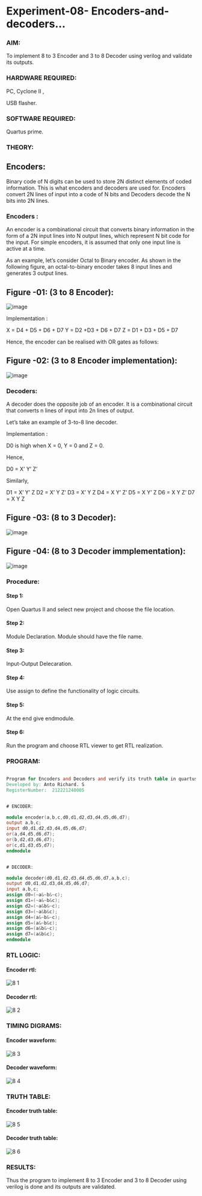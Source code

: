 # Experiment-08- Encoders-and-decoders...

### AIM: 

To implement 8 to 3 Encoder and 3 to 8 Decoder using verilog and validate its outputs.

### HARDWARE REQUIRED:

PC, Cyclone II ,

USB flasher.

### SOFTWARE REQUIRED:

Quartus prime.

### THEORY: 

## Encoders:

Binary code of N digits can be used to store 2N distinct elements of coded information. This is what encoders and decoders are used for. Encoders convert 2N lines of input into a code of N bits and Decoders decode the N bits into 2N lines.

### Encoders :

An encoder is a combinational circuit that converts binary information in the form of a 2N input lines into N output lines, which represent N bit code for the input. For simple encoders, it is assumed that only one input line is active at a time.

As an example, let’s consider Octal to Binary encoder. As shown in the following figure, an octal-to-binary encoder takes 8 input lines and generates 3 output lines.

## Figure -01: (3 to 8 Encoder): 

![image](https://user-images.githubusercontent.com/36288975/171543588-bc0746df-a173-4b35-989e-5fb7d385fe8a.png)

Implementation :

X = D4 + D5 + D6 + D7
Y = D2 +D3 + D6 + D7
Z = D1 + D3 + D5 + D7 

Hence, the encoder can be realised with OR gates as follows:

## Figure -02: (3 to 8 Encoder implementation):

![image](https://user-images.githubusercontent.com/36288975/171543740-68403b82-aa93-4c98-9343-f32b14885a2e.png)

### Decoders:

A decoder does the opposite job of an encoder. It is a combinational circuit that converts n lines of input into 2n lines of output.

Let’s take an example of 3-to-8 line decoder.

Implementation :

D0 is high when X = 0, Y = 0 and Z = 0.

Hence,

D0 = X’ Y’ Z’

Similarly,

D1 = X’ Y’ Z
D2 = X’ Y Z’
D3 = X’ Y Z
D4 = X Y’ Z’
D5 = X Y’ Z
D6 = X Y Z’
D7 = X Y Z 

## Figure -03: (8 to 3 Decoder): 

![image](https://user-images.githubusercontent.com/36288975/171543978-ee2d0671-2846-40a1-8705-507fd6287a49.png)

## Figure -04: (8 to 3 Decoder immplementation):

![image](https://user-images.githubusercontent.com/36288975/171543866-5a6eace6-8683-49d7-9c4f-a7cb30ec3035.png)

### Procedure:

#### Step 1:

Open Quartus II and select new project and choose the file location.

#### Step 2:

Module Declaration. Module should have the file name.

#### Step 3:

Input-Output Delecaration.

#### Step 4:

Use assign to define the functionality of logic circuits.

#### Step 5:

At the end give endmodule.

#### Step 6:

Run the program and choose RTL viewer to get RTL realization.

### PROGRAM:

```verilog

Program for Encoders and Decoders and verify its truth table in quartus using Verilog programming.
Developed by: Anto Richard. S
RegisterNumber:  212221240005

```

```verilog

# ENCODER:

module encoder(a,b,c,d0,d1,d2,d3,d4,d5,d6,d7);
output a,b,c;
input d0,d1,d2,d3,d4,d5,d6,d7;
or(a,d4,d5,d6,d7);
or(b,d2,d3,d6,d7);
or(c,d1,d3,d5,d7);
endmodule

```

```verilog

# DECODER:

module decoder(d0,d1,d2,d3,d4,d5,d6,d7,a,b,c);
output d0,d1,d2,d3,d4,d5,d6,d7;
input a,b,c;
assign d0=(~a&~b&~c);
assign d1=(~a&~b&c);
assign d2=(~a&b&~c);
assign d3=(~a&b&c);
assign d4=(a&~b&~c);
assign d5=(a&~b&c);
assign d6=(a&b&~c);
assign d7=(a&b&c);
endmodule

```

### RTL LOGIC:  

#### Encoder rtl:

![8 1](https://github.com/anto-richard/Experiment-08-Encoders-and-decoders-/assets/93427534/3cf915b0-05d2-415a-be14-d223bc5dcca3)

#### Decoder rtl:

![8 2](https://github.com/anto-richard/Experiment-08-Encoders-and-decoders-/assets/93427534/a2473e98-3ec3-4f9f-84ef-aed31696ff0f)

### TIMING DIGRAMS:  

#### Encoder waveform:

![8 3](https://github.com/anto-richard/Experiment-08-Encoders-and-decoders-/assets/93427534/25453685-cc73-4274-ae63-6e0b3aacd49c)

#### Decoder waveform:

![8 4](https://github.com/anto-richard/Experiment-08-Encoders-and-decoders-/assets/93427534/ddb5af68-1ae3-418f-aba1-722625ccc6c1)

### TRUTH TABLE: 

#### Encoder truth table:

![8 5](https://github.com/anto-richard/Experiment-08-Encoders-and-decoders-/assets/93427534/bd2c4e9f-ce4d-4bb6-bb73-8907c0f458db)

#### Decoder truth table:

![8 6](https://github.com/anto-richard/Experiment-08-Encoders-and-decoders-/assets/93427534/f9bc5499-5f69-45b8-9655-0f92d377fd52)

### RESULTS:

Thus the program to implement 8 to 3 Encoder and 3 to 8 Decoder using verilog is done and its outputs are validated.

